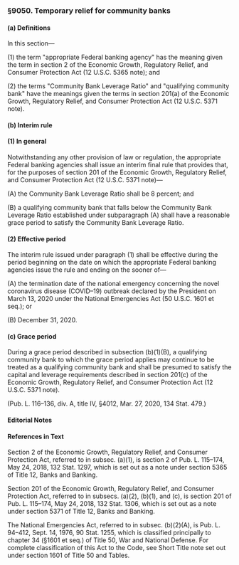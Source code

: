### §9050. Temporary relief for community banks ###

#### (a) Definitions ####

In this section—

(1) the term "appropriate Federal banking agency" has the meaning given the term in section 2 of the Economic Growth, Regulatory Relief, and Consumer Protection Act (12 U.S.C. 5365 note); and

(2) the terms "Community Bank Leverage Ratio" and "qualifying community bank" have the meanings given the terms in section 201(a) of the Economic Growth, Regulatory Relief, and Consumer Protection Act (12 U.S.C. 5371 note).

#### (b) Interim rule ####

#### (1) In general ####

Notwithstanding any other provision of law or regulation, the appropriate Federal banking agencies shall issue an interim final rule that provides that, for the purposes of section 201 of the Economic Growth, Regulatory Relief, and Consumer Protection Act (12 U.S.C. 5371 note)—

(A) the Community Bank Leverage Ratio shall be 8 percent; and

(B) a qualifying community bank that falls below the Community Bank Leverage Ratio established under subparagraph (A) shall have a reasonable grace period to satisfy the Community Bank Leverage Ratio.

#### (2) Effective period ####

The interim rule issued under paragraph (1) shall be effective during the period beginning on the date on which the appropriate Federal banking agencies issue the rule and ending on the sooner of—

(A) the termination date of the national emergency concerning the novel coronavirus disease (COVID–19) outbreak declared by the President on March 13, 2020 under the National Emergencies Act (50 U.S.C. 1601 et seq.); or

(B) December 31, 2020.

#### (c) Grace period ####

During a grace period described in subsection (b)(1)(B), a qualifying community bank to which the grace period applies may continue to be treated as a qualifying community bank and shall be presumed to satisfy the capital and leverage requirements described in section 201(c) of the Economic Growth, Regulatory Relief, and Consumer Protection Act (12 U.S.C. 5371 note).

(Pub. L. 116–136, div. A, title IV, §4012, Mar. 27, 2020, 134 Stat. 479.)

#### **Editorial Notes** ####

#### References in Text ####

Section 2 of the Economic Growth, Regulatory Relief, and Consumer Protection Act, referred to in subsec. (a)(1), is section 2 of Pub. L. 115–174, May 24, 2018, 132 Stat. 1297, which is set out as a note under section 5365 of Title 12, Banks and Banking.

Section 201 of the Economic Growth, Regulatory Relief, and Consumer Protection Act, referred to in subsecs. (a)(2), (b)(1), and (c), is section 201 of Pub. L. 115–174, May 24, 2018, 132 Stat. 1306, which is set out as a note under section 5371 of Title 12, Banks and Banking.

The National Emergencies Act, referred to in subsec. (b)(2)(A), is Pub. L. 94–412, Sept. 14, 1976, 90 Stat. 1255, which is classified principally to chapter 34 (§1601 et seq.) of Title 50, War and National Defense. For complete classification of this Act to the Code, see Short Title note set out under section 1601 of Title 50 and Tables.